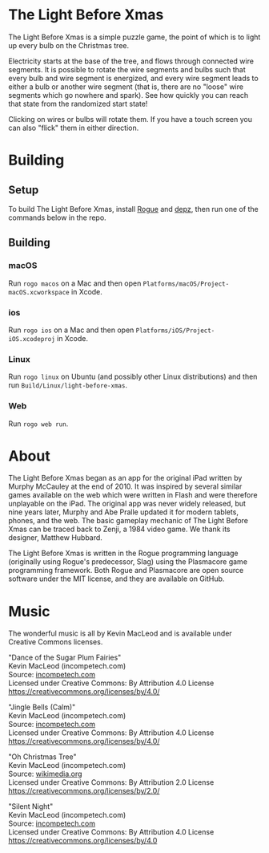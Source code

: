 # The Light Before Xmas

The Light Before Xmas is a simple puzzle game, the point of which is to light up every bulb on the Christmas tree.

Electricity starts at the base of the tree, and flows through connected wire segments.  It is possible to rotate the wire segments and bulbs such that every bulb and wire segment is energized, and every wire segment leads to either a bulb or another wire segment (that is, there are no "loose" wire segments which go nowhere and spark).  See how quickly you can reach that state from the randomized start state!

Clicking on wires or bulbs will rotate them.  If you have a touch screen you can also "flick" them in either direction.

# Building

## Setup
To build The Light Before Xmas, install [Rogue](https://github.com/AbePralle/Rogue) and [depz](https://github.com/MurphyMc/depz), then run one of the commands below in the repo.

## Building

### macOS
Run `rogo macos` on a Mac and then open `Platforms/macOS/Project-macOS.xcworkspace` in Xcode.

### ios
Run `rogo ios` on a Mac and then open `Platforms/iOS/Project-iOS.xcodeproj` in Xcode.

### Linux
Run `rogo linux` on Ubuntu (and possibly other Linux distributions) and then run `Build/Linux/light-before-xmas`.

### Web
Run `rogo web run`.


# About

The Light Before Xmas began as an app for the original iPad written by Murphy McCauley at the end of 2010.  It was inspired by several similar games available on the web which were written in Flash and were therefore unplayable on the iPad.  The original app was never widely released, but nine years later, Murphy and Abe Pralle updated it for modern tablets, phones, and the web.  The basic gameplay mechanic of The Light Before Xmas can be traced back to Zenji, a 1984 video game.  We thank its designer, Matthew Hubbard. 

The Light Before Xmas is written in the Rogue programming language (originally using Rogue's predecessor, Slag) using the Plasmacore game programming framework.  Both Rogue and Plasmacore are open source software under the MIT license, and they are available on GitHub.


# Music

The wonderful music is all by Kevin MacLeod and is available under Creative Commons licenses.

"Dance of the Sugar Plum Fairies" \
Kevin MacLeod (incompetech.com) \
Source: [incompetech.com](https://incompetech.com/music/royalty-free/music.html) \
Licensed under Creative Commons: By Attribution 4.0 License \
https://creativecommons.org/licenses/by/4.0/

"Jingle Bells (Calm)" \
Kevin MacLeod (incompetech.com) \
Source: [incompetech.com](https://incompetech.com/music/royalty-free/music.html) \
Licensed under Creative Commons: By Attribution 4.0 License \
https://creativecommons.org/licenses/by/4.0/

"Oh Christmas Tree" \
Kevin MacLeod (incompetech.com) \
Source: [wikimedia.org](https://commons.wikimedia.org/wiki/File:Oh_Christmas_Tree.ogg) \
Licensed under Creative Commons: By Attribution 2.0 License \
https://creativecommons.org/licenses/by/2.0/

"Silent Night" \
Kevin MacLeod (incompetech.com) \
Source: [incompetech.com](https://incompetech.com/music/royalty-free/music.html) \
Licensed under Creative Commons: By Attribution 4.0 License \
https://creativecommons.org/licenses/by/4.0
